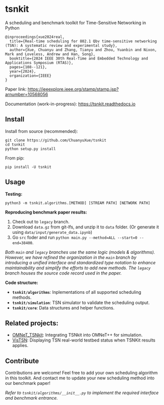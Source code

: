 # tsnkit

A scheduling and benchmark toolkit for Time-Sensitive Networking in Python

```
@inproceedings{xue2024real,
  title={Real-time scheduling for 802.1 Qbv time-sensitive networking (TSN): A systematic review and experimental study},
  author={Xue, Chuanyu and Zhang, Tianyu and Zhou, Yuanbin and Nixon, Mark and Loveless, Andrew and Han, Song},
  booktitle={2024 IEEE 30th Real-Time and Embedded Technology and Applications Symposium (RTAS)},
  pages={108--121},
  year={2024},
  organization={IEEE}
}
```
Paper link: https://ieeexplore.ieee.org/stamp/stamp.jsp?arnumber=10568056

Documentation (work-in-progress): https://tsnkit.readthedocs.io

## Install

Install from source (recommended):

```
git clone https://github.com/ChuanyuXue/tsnkit
cd tsnkit
python setup.py install
```


From pip:

```
pip install -U tsnkit
```



## Usage

**Testing:**

```
python3 -m tsnkit.algorithms.[METHOD] [STREAM PATH] [NETWORK PATH]
```
**Reproducing benchmark paper results:**

1. Check out to `legacy` branch.
2. Download `data.gz` from git-lfs, and unzip it to `data` folder. (Or generate it using `data/input/generate_data.ipynb`)
3. Go `src` foder and run `python main.py --method=ALL --start=0 --end=38400`.

*Both `main` and `legacy` branches use the same logic (models & algorithms). However, we have refined the organization in the `main` branch by introducing a unified interface and standardized type notation to enhance maintainability and simplify the efforts to add new methods. The `legacy` branch houses the source code record used in the paper.*

**Code structure:**


- **`tsnkit/algorithms`**: Inplementations of all supported scheduling methods.
- **`tsnkit/simulation`**: TSN simulator to validate the scheduling output.
- **`tsnkit/core`**: Data structures and helper functions.


## Related projects:

- [OMNeT_TSNkit](https://github.com/deepsea52418/OMNeT_TSNkit): Integrating TSNkit into OMNeT++ for simulation.
- [VisTSN](https://github.com/AmyangXYZ/VisTSN): Displaying TSN real-world testbed status when TSNKit results applies.

## Contribute

Contributions are welcome! Feel free to add your own scheduling algorithm in this toolkit. And contact me to update your new scheduling method into our benchmark paper!

*Refer to `tsnkit/algorithms/__init__.py` to implement the required interface and benchmark entrance.*
